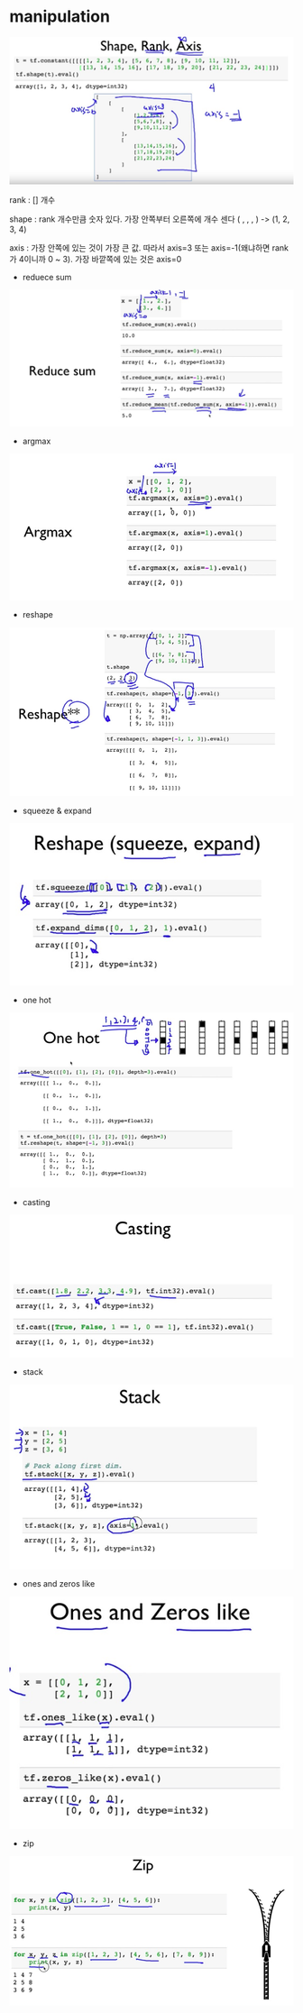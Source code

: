 # manipulation



![00im](./00.jpg)



rank : [] 개수



shape : rank 개수만큼 숫자 있다. 가장 안쪽부터 오른쪽에 개수 센다 ( , , , ) -> (1, 2, 3, 4)



axis : 가장 안쪽에 있는 것이 가장 큰 값. 따라서 axis=3 또는 axis=-1(왜냐하면 rank가 4이니까 0 ~ 3). 가장 바깥쪽에 있는 것은 axis=0



* reduece sum

![01im](./01.jpg)

* argmax

![02im](./02.jpg)

* reshape

![03im](./03.jpg)

* squeeze & expand

![04im](./04.jpg)

* one hot



![05im](./05.jpg)

* casting

![06im](./06.jpg)



* stack



![07im](./07.jpg)



* ones and zeros like



![08im](./08.jpg)



* zip



![09im](./09.jpg)